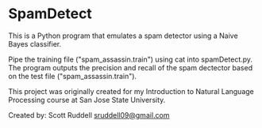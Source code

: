# SpamDetect
This is a Python program that emulates a spam detector using a Naive Bayes classifier.

Pipe the training file ("spam_assassin.train") using cat into spamDetect.py. 
The program outputs the precision and recall of the spam dectector based on the test file ("spam_assassin.train"). 

This project was originally created for my Introduction to Natural Language Processing course at San Jose State University.

Created by:
Scott Ruddell
sruddell09@gmail.com
